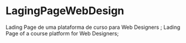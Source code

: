 # LagingPageWebDesign
Lading Page de uma plataforma de curso para Web Designers ;
Lading Page of a course platform for Web Designers;
